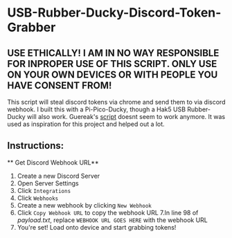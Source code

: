 # USB-Rubber-Ducky-Discord-Token-Grabber
## USE ETHICALLY! I AM IN NO WAY RESPONSIBLE FOR INPROPER USE OF THIS SCRIPT. ONLY USE ON YOUR OWN DEVICES OR WITH PEOPLE YOU HAVE CONSENT FROM!
This script will steal discord tokens via chrome and send them to via discord webhook. I built this with a Pi-Pico-Ducky, though a Hak5 USB Rubber-Ducky will also work. 
Guereak's [script](https://github.com/Guereak/USBDuckyScripts/blob/main/duckytokengrabber.txt) doesnt seem to work anymore. It was used as inspiration for this project and helped out a lot.

## Instructions:
** Get Discord Webhook URL**
1. Create a new Discord Server
2. Open Server Settings
3. Click `Integrations` 
4. Click `Webhooks`
5. Create a new webhook by clicking `New Webhook`
6. Click `Copy Webhook URL` to copy the webhook URL
7.In line 98 of *payload.txt*, replace `WEBHOOK URL GOES HERE` with the webhook URL
8. You're set! Load onto device and start grabbing tokens!
 
